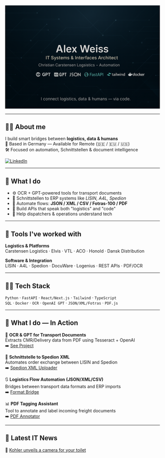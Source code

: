 <p align="center">
  <img src="https://github.com/weissalexey/-weissalexey-/blob/main/banner.png" alt="Alex Weiss – IT Systems & Interfaces" />
</p>

---

## 👨‍💻 About me

I build smart bridges between **logistics, data & humans**  
📍 Based in Germany — Available for Remote (🇩🇪 / 🇪🇺 / 🇺🇸)  
🛠️ Focused on automation, Schnittstellen & document intelligence  

[![LinkedIn](https://example.com/linkedin-icon.png)](https://www.linkedin.com/in/alex-weiss-a6483417b)


---

## 🧠 What I do

- ⚙️ OCR + GPT-powered tools for transport documents  
- 🔗 Schnittstellen to ERP systems like *LISIN, A4L, Spedion*  
- 🔄 Automate flows: **JSON / XML / CSV / Fotras-100 / PDF**  
- 🧩 Build APIs that speak both "logistics" and "code"  
- 📣 Help dispatchers & operations understand tech  

---

## 🧰 Tools I've worked with

**Logistics & Platforms**  
Carstensen Logistics · Elvis · VTL · ACO · Honold · Dansk Distribution  

**Software & Integration**  
LISIN · A4L · Spedion · DocuWare · Logenius · REST APIs · PDF/OCR  

---

## 🧑‍💻 Tech Stack

`Python` · `FastAPI` · `React/Next.js` · `Tailwind` · `TypeScript`  
`SQL` · `Docker` · `OCR` · `OpenAI GPT` · `JSON/XML/Fotras` · `PDF.js`

---

## 🔧 What I do — In Action

📝 **OCR & GPT for Transport Documents**  
Extracts CMR/Delivery data from PDF using Tesseract + OpenAI  
➡️ [See Project](https://github.com/weissalexey/OCR_Projekt-)  

🔄 **Schnittstelle to Spedion XML**  
Automates order exchange between LISIN and Spedion  
➡️ [Spedion XML Uploader](https://github.com/weissalexey/Spedion_Driver_Uploader)

🔃 **Logistics Flow Automation (JSON/XML/CSV)**  
Bridges between transport data formats and ERP imports  
➡️ [Format Bridge](https://github.com/weissalexey/lisin-xml-logistics-integration)

📊 **PDF Tagging Assistant**  
Tool to annotate and label incoming freight documents  
➡️ [PDF Annotator](https://github.com/weissalexey/pdf-tag-helper)

---

## 📰 Latest IT News

<!--START_SECTION:news-->
📰 [Kohler unveils a camera for your toilet](https://techcrunch.com/2025/10/19/kohler-unveils-a-camera-for-your-toilet/)
<!--END_SECTION:news-->

